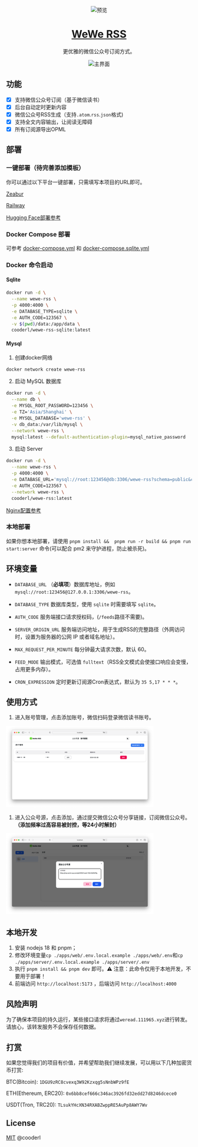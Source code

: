 <div align="center">
<img src="https://raw.githubusercontent.com/cooderl/wewe-rss/main/assets/logo.png" width="80" alt="预览"/>

<h1 align="center"><a href="https://github.com/cooderl/wewe-rss">WeWe RSS</a></h1>

更优雅的微信公众号订阅方式。

![主界面](https://raw.githubusercontent.com/cooderl/wewe-rss/main/assets/preview1.png)

</div>

## 功能

- [x]  支持微信公众号订阅（基于微信读书）
- [x]  后台自动定时更新内容
- [x]  微信公众号RSS生成（支持`.atom`\.`rss`\.`json`格式)
- [x]  支持全文内容输出，让阅读无障碍
- [x]  所有订阅源导出OPML

## 部署

### 一键部署（待完善添加模板）

你可以通过以下平台一键部署，只需填写本项目的URL即可。

[Zeabur](https://zeabur.com/)

[Railway](https://railway.app/)

[Hugging Face部署参考](https://github.com/cooderl/wewe-rss/issues/32)

### Docker Compose 部署

可参考 [docker-compose.yml](https://github.com/cooderl/wewe-rss/blob/main/docker-compose.yml) 和 [docker-compose.sqlite.yml](https://github.com/cooderl/wewe-rss/blob/main/docker-compose.sqlite.yml)

### Docker 命令启动

#### Sqlite

```sh
docker run -d \
  --name wewe-rss \
  -p 4000:4000 \
  -e DATABASE_TYPE=sqlite \
  -e AUTH_CODE=123567 \
  -v $(pwd)/data:/app/data \
  cooderl/wewe-rss-sqlite:latest
```

#### Mysql

1. 创建docker网络

```sh
docker network create wewe-rss
```

2. 启动 MySQL 数据库

```sh
docker run -d \
  --name db \
  -e MYSQL_ROOT_PASSWORD=123456 \
  -e TZ='Asia/Shanghai' \
  -e MYSQL_DATABASE='wewe-rss' \
  -v db_data:/var/lib/mysql \
  --network wewe-rss \
  mysql:latest --default-authentication-plugin=mysql_native_password
```

3. 启动 Server

```sh
docker run -d \
  --name wewe-rss \
  -p 4000:4000 \
  -e DATABASE_URL='mysql://root:123456@db:3306/wewe-rss?schema=public&connect_timeout=30&pool_timeout=30&socket_timeout=30' \
  -e AUTH_CODE=123567 \
  --network wewe-rss \
  cooderl/wewe-rss:latest

```

[Nginx配置参考](https://raw.githubusercontent.com/cooderl/wewe-rss/main/assets/nginx.example.conf)

### 本地部署

如果你想本地部署，请使用 `pnpm install &&  pnpm run -r build && pnpm run start:server` 命令(可以配合 pm2 来守护进程，防止被杀死)。

## 环境变量

- `DATABASE_URL` （**必填项**）数据库地址，例如 `mysql://root:123456@127.0.0.1:3306/wewe-rss`。

- `DATABASE_TYPE` 数据库类型，使用 `sqlite` 时需要填写 `sqlite`。

- `AUTH_CODE` 服务端接口请求授权码，(`/feeds`路径不需要)。

- `SERVER_ORIGIN_URL` 服务端访问地址，用于生成RSS的完整路径（外网访问时，设置为服务器的公网 IP 或者域名地址）。

- `MAX_REQUEST_PER_MINUTE` 每分钟最大请求次数，默认 60。

- `FEED_MODE` 输出模式，可选值 `fulltext`（RSS全文模式会使接口响应会变慢，占用更多内存）。

- `CRON_EXPRESSION` 定时更新订阅源Cron表达式，默认为 `35 5,17 * * *`。


## 使用方式

1. 进入账号管理，点击添加账号，微信扫码登录微信读书账号。
<img width="400" src="./assets/preview2.png"/>

1. 进入公众号源，点击添加，通过提交微信公众号分享链接，订阅微信公众号。
  **（添加频率过高容易被封控，等24小时解封）**
<img width="400" src="./assets/preview3.png"/>


## 本地开发

1. 安装 nodejs 18 和 pnpm；
2. 修改环境变量`cp ./apps/web/.env.local.example ./apps/web/.env`和`cp ./apps/server/.env.local.example ./apps/server/.env`
3. 执行 `pnpm install && pnpm dev` 即可。⚠️ 注意：此命令仅用于本地开发，不要用于部署！
4. 前端访问 `http://localhost:5173` ，后端访问 `http://localhost:4000`

## 风险声明

为了确保本项目的持久运行，某些接口请求将通过`weread.111965.xyz`进行转发。请放心，该转发服务不会保存任何数据。

## 打赏

如果您觉得我们的项目有价值，并希望帮助我们继续发展，可以用以下几种加密货币打赏:

BTC(Bitcoin): `1DGU9zRC8cvexq3W92Kzxqg5sNnbWPz9fE`

ETH(Ethereum, ERC20): `0x6bb8cef666c346ac3926fd32edd27d8246dcece0`

USDT(Tron, TRC20): `TLsukYHcXN34RXABZwppRE5AuPp8AWY7Wv`


## License

[MIT](https://raw.githubusercontent.com/cooderl/wewe-rss/main/LICENSE) @cooderl
